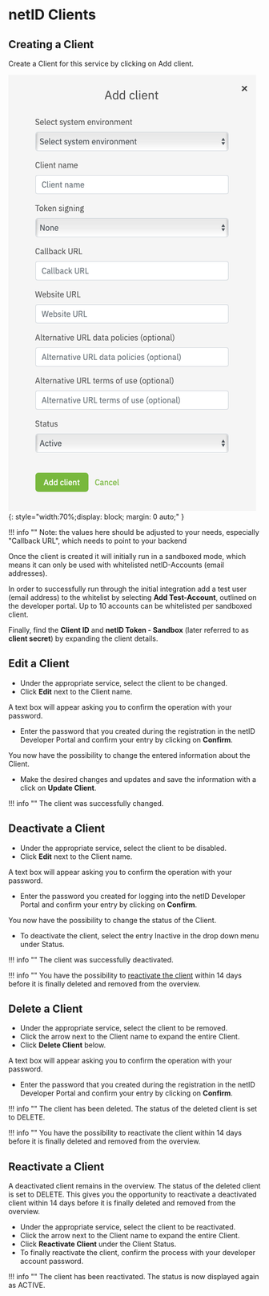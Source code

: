 # netID Clients

## Creating a Client 

Create a Client for this service by clicking on Add client.

![netid](../../images/devportal/netid_dev_portal_add_client.png){: style="width:70%;display: block; margin: 0 auto;" }

!!! info ""
    Note: the values here should be adjusted to your needs, especially "Callback URL", which needs to point to your backend

Once the client is created it will initially run in a sandboxed mode, which means it can only be used with whitelisted netID-Accounts (email addresses).

In order to successfully run through the initial integration add a test user (email address) to the whitelist by selecting **Add Test-Account**, 
outlined on the developer portal. Up to 10 accounts can be whitelisted per sandboxed client.

Finally, find the **Client ID** and **netID Token - Sandbox** (later referred to as **client secret**) by expanding the client details. 

## Edit a Client

- Under the appropriate service, select the client to be changed.
- Click **Edit** next to the Client name.

A text box will appear asking you to confirm the operation with your password.

- Enter the password that you created during the registration in the netID Developer Portal and confirm your entry by clicking on **Confirm**.
   
You now have the possibility to change the entered information about the Client.

- Make the desired changes and updates and save the information with a click on **Update Client**.

!!! info ""
    The client was successfully changed.

## Deactivate a Client

- Under the appropriate service, select the client to be disabled.
- Click **Edit** next to the Client name.

A text box will appear asking you to confirm the operation with your password.

- Enter the password you created for logging into the netID Developer Portal and confirm your entry by clicking on **Confirm**.

You now have the possibility to change the status of the Client.

- To deactivate the client, select the entry Inactive in the drop down menu under Status.

!!! info ""
    The client was successfully deactivated.

!!! info ""
    You have the possibility to [reactivate the client](#reactivate-a-client) within 14 days before it is finally deleted and removed from the overview.

## Delete a Client

- Under the appropriate service, select the client to be removed.
- Click the arrow next to the Client name to expand the entire Client.
- Click **Delete Client** below.

A text box will appear asking you to confirm the operation with your password.

- Enter the password that you created during the registration in the netID Developer Portal and confirm your entry by clicking on **Confirm**.

!!! info ""
    The client has been deleted. The status of the deleted client is set to DELETE.

!!! info ""
    You have the possibility to reactivate the client within 14 days before it is finally deleted and removed from the overview.

## Reactivate a Client

A deactivated client remains in the overview. The status of the deleted client is set to DELETE. This gives you the opportunity to reactivate a deactivated client within 14 days before it is finally deleted and removed from the overview.

- Under the appropriate service, select the client to be reactivated.
- Click the arrow next to the Client name to expand the entire Client.
- Click **Reactivate Client** under the Client Status.
- To finally reactivate the client, confirm the process with your developer account password.

!!! info ""
    The client has been reactivated. The status is now displayed again as ACTIVE.